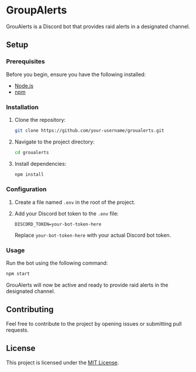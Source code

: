 # GroupAlerts

GrouAlerts is a Discord bot that provides raid alerts in a designated channel.

## Setup

### Prerequisites

Before you begin, ensure you have the following installed:

- [Node.js](https://nodejs.org/)
- [npm](https://www.npmjs.com/)

### Installation

1. Clone the repository:

   ```bash
   git clone https://github.com/your-username/groualerts.git
   ```

2. Navigate to the project directory:

   ```bash
   cd groualerts
   ```

3. Install dependencies:

   ```bash
   npm install
   ```

### Configuration

1. Create a file named `.env` in the root of the project.

2. Add your Discord bot token to the `.env` file:

   ```env
   DISCORD_TOKEN=your-bot-token-here
   ```

   Replace `your-bot-token-here` with your actual Discord bot token.

### Usage

Run the bot using the following command:

```bash
npm start
```

GrouAlerts will now be active and ready to provide raid alerts in the designated channel.

## Contributing

Feel free to contribute to the project by opening issues or submitting pull requests.

## License

This project is licensed under the [MIT License](LICENSE).
